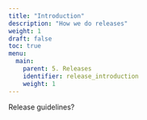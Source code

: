 ```yaml
---
title: "Introduction"
description: "How we do releases"
weight: 1
draft: false
toc: true
menu:
  main:
    parent: 5. Releases
    identifier: release_introduction
    weight: 1
---
```


Release guidelines?